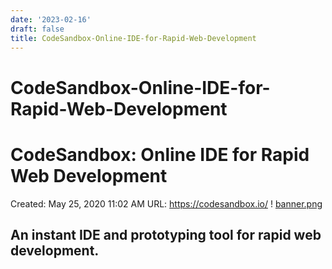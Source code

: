 ```yaml
---
date: '2023-02-16'
draft: false
title: CodeSandbox-Online-IDE-for-Rapid-Web-Development
---
```


# CodeSandbox-Online-IDE-for-Rapid-Web-Development

# CodeSandbox: Online IDE for Rapid Web Development
Created: May 25, 2020 11:02 AM
URL: https://codesandbox.io/
!
[banner.png](CodeSandbox%20Online%20IDE%20for%20Rapid%20Web%20Development%20731b9e65b5724518990ce5fe0dfaad81/banner.png)
## An instant IDE and prototyping tool for rapid web development.

